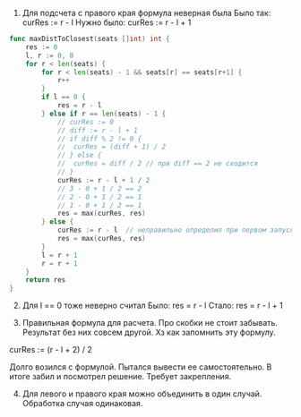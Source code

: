 1) Для подсчета с правого края формула неверная была
Было так:
curRes := r - l
Нужно было:
curRes := r - l + 1
``` go
func maxDistToClosest(seats []int) int {
	res := 0
	l, r := 0, 0
    for r < len(seats) {
		for r < len(seats) - 1 && seats[r] == seats[r+1] {
			r++
		}
		if l == 0 {
			res = r - l
		} else if r == len(seats) - 1 {
			// curRes := 0
			// diff := r - l + 1
			// if diff % 2 != 0 {
			// 	curRes = (diff + 1) / 2
			// } else {
			// 	curRes = diff / 2 // при diff == 2 не сходится 
			// }
			curRes := r - l + 1 / 2
			// 3 - 0 + 1 / 2 == 2
			// 2 - 0 + 1 / 2 == 1
			// 1 - 0 + 1 / 2 == 1
			res = max(curRes, res)
		} else {
			curRes := r - l  // неправильно определил при первом запуске
			res = max(curRes, res)
		}
		l = r + 1
		r = r + 1
	}
	return res
}
```

2) Для l == 0 тоже неверно считал
Было:
res = r - l
Стало:
res = r - l + 1

3) Правильная формула для расчета. Про скобки не стоит забывать. Результат без них совсем другой.
Хз как запомнить эту формулу.

curRes := (r - l + 2) / 2 

Долго возился с формулой. Пытался вывести ее самостоятельно. В итоге забил и посмотрел решение. Требует закрепления.

4) Для левого и правого края можно объединить в один случай. Обработка случая одинаковая.

